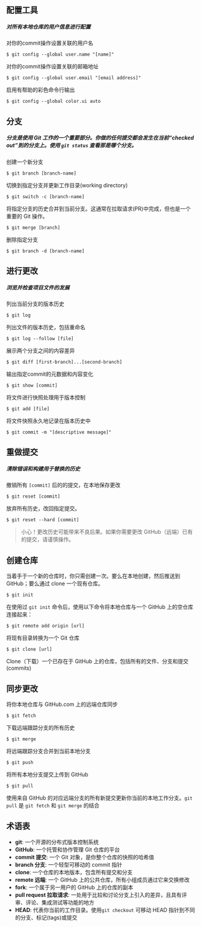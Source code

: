 ## 配置工具

##### 对所有本地仓库的用户信息进行配置

对你的commit操作设置关联的用户名

```
$ git config --global user.name "[name]"
```

对你的commit操作设置关联的邮箱地址

```
$ git config --global user.email "[email address]"
```

启用有帮助的彩色命令行输出

```
$ git config --global color.ui auto
```

## 分支

##### 分支是使用 Git 工作的一个重要部分。你做的任何提交都会发生在当前“checked out”到的分支上。使用 `git status` 查看那是哪个分支。

创建一个新分支

```
$ git branch [branch-name]
```

切换到指定分支并更新工作目录(working directory)

```
$ git switch -c [branch-name]
```

将指定分支的历史合并到当前分支。这通常在拉取请求(PR)中完成，但也是一个重要的 Git 操作。

```
$ git merge [branch]
```

删除指定分支

```
$ git branch -d [branch-name]
```

## 进行更改

##### 浏览并检查项目文件的发展

列出当前分支的版本历史

```
$ git log
```

列出文件的版本历史，包括重命名

```
$ git log --follow [file]
```

展示两个分支之间的内容差异

```
$ git diff [first-branch]...[second-branch]
```

输出指定commit的元数据和内容变化

```
$ git show [commit]
```

将文件进行快照处理用于版本控制

```
$ git add [file]
```

将文件快照永久地记录在版本历史中

```
$ git commit -m "[descriptive message]"
```

## 重做提交

##### 清除错误和构建用于替换的历史

撤销所有 `[commit]` 后的的提交，在本地保存更改

```
$ git reset [commit]
```

放弃所有历史，改回指定提交。

```
$ git reset --hard [commit]
```

> 小心！更改历史可能带来不良后果。如果你需要更改 GitHub（远端）已有的提交，请谨慎操作。

## 创建仓库

当着手于一个新的仓库时，你只需创建一次。要么在本地创建，然后推送到 GitHub；要么通过 clone 一个现有仓库。

```
$ git init
```

在使用过 `git init` 命令后，使用以下命令将本地仓库与一个 GitHub 上的空仓库连接起来：

```
$ git remote add origin [url]
```

将现有目录转换为一个 Git 仓库

```
$ git clone [url]
```

Clone（下载）一个已存在于 GitHub 上的仓库，包括所有的文件、分支和提交(commits)

## 同步更改

将你本地仓库与 GitHub.com 上的远端仓库同步

```
$ git fetch
```

下载远端跟踪分支的所有历史

```
$ git merge
```

将远端跟踪分支合并到当前本地分支

```
$ git push
```

将所有本地分支提交上传到 GitHub

```
$ git pull
```

使用来自 GitHub 的对应远端分支的所有新提交更新你当前的本地工作分支。`git pull` 是 `git fetch` 和 `git merge` 的结合

## 术语表

- **git**: 一个开源的分布式版本控制系统
- **GitHub**: 一个托管和协作管理 Git 仓库的平台
- **commit 提交**: 一个 Git 对象，是你整个仓库的快照的哈希值
- **branch 分支**: 一个轻型可移动的 commit 指针
- **clone**: 一个仓库的本地版本，包含所有提交和分支
- **remote 远端**: 一个 GitHub 上的公共仓库，所有小组成员通过它来交换修改
- **fork**: 一个属于另一用户的 GitHub 上的仓库的副本
- **pull request 拉取请求**: 一处用于比较和讨论分支上引入的差异，且具有评审、评论、集成测试等功能的地方
- **HEAD**: 代表你当前的工作目录。使用`git checkout` 可移动 HEAD 指针到不同的分支、标记(tags)或提交
